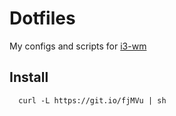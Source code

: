 # Dotfiles

My configs and scripts for [i3-wm](https://i3wm.org/)

## Install

```shell
  curl -L https://git.io/fjMVu | sh
```


